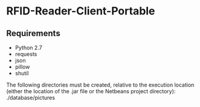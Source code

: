 # RFID-Reader-Client-Portable

## Requirements
* Python 2.7
 * requests
 * json
 * pillow
 * shutil

The following directories must be created, relative to the execution location (either the location of the .jar file or the Netbeans project directory): ./database/pictures
